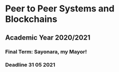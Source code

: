 # Peer to Peer Systems and Blockchains
## Academic Year 2020/2021
### Final Term: Sayonara, my Mayor!
### Deadline 31 05 2021
